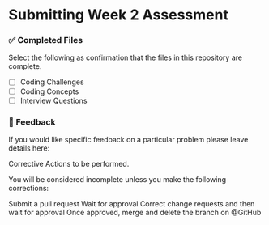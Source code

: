# Submitting Week 2 Assessment

### ✅ Completed Files

Select the following as confirmation that the files in this repository are complete.

- [ ] Coding Challenges
- [ ] Coding Concepts
- [ ] Interview Questions

### 📝 Feedback

If you would like specific feedback on a particular problem please leave details here:

Corrective Actions to be performed.

You will be considered incomplete unless you make the following corrections:

Submit a pull request
Wait for approval
Correct change requests and then wait for approval
Once approved, merge and delete the branch on @GitHub



